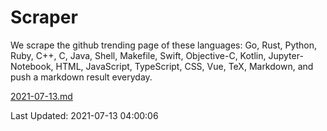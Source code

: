 # Scraper

We scrape the github trending page of these languages: Go, Rust, Python, Ruby, C++, C, Java, Shell, Makefile, Swift, Objective-C, Kotlin, Jupyter-Notebook, HTML, JavaScript, TypeScript, CSS, Vue, TeX, Markdown, and push a markdown result everyday.

[2021-07-13.md](https://github.com/yangwenmai/github-trending-backup/blob/master/2021-07-13.md)

Last Updated: 2021-07-13 04:00:06